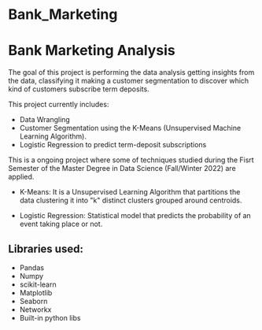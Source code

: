 # Bank_Marketing

# Bank Marketing Analysis

The goal of this project is performing the data analysis getting insights from the data, classifying it making a customer segmentation to discover which kind of customers subscribe term deposits.

This project currently includes:

* Data Wrangling
* Customer Segmentation using the K-Means (Unsupervised Machine Learning Algorithm).
* Logistic Regression to predict term-deposit subscriptions

This is a ongoing project where some of techniques studied during the Fisrt Semester of the Master Degree in Data Science (Fall/Winter 2022) are applied.

* K-Means: It is a Unsupervised Learning Algorithm that partitions the data clustering it into "k" distinct clusters grouped around centroids.

* Logistic Regression: Statistical model that predicts the probability of an event taking place or not.

## Libraries used:

* Pandas
* Numpy
* scikit-learn
* Matplotlib
* Seaborn
* Networkx
* Built-in python libs
